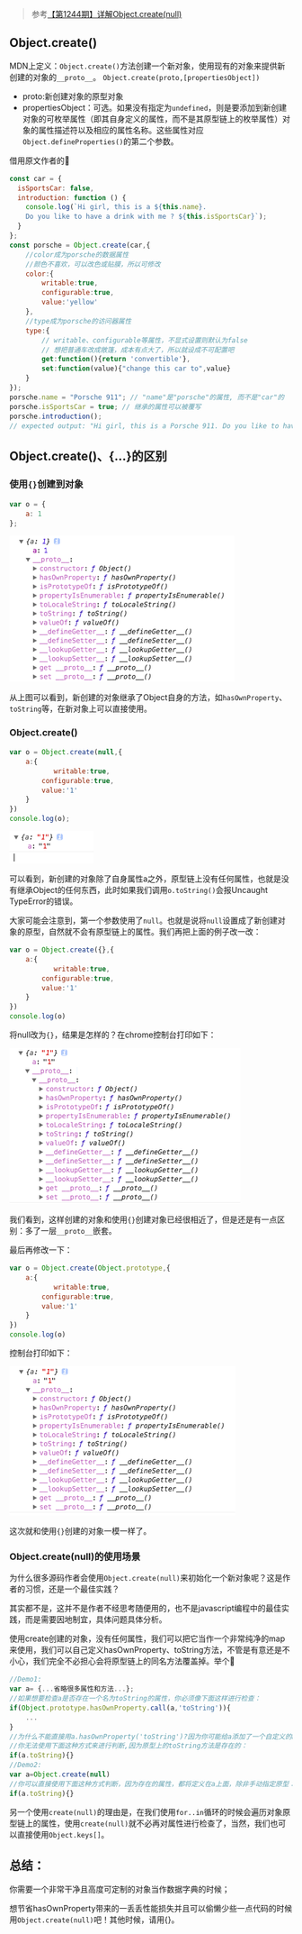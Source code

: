 > 参考[【第1244期】详解Object.create(null)](https://mp.weixin.qq.com/s/HiEk_HHySMdTUUatLdjarQ)

## Object.create()
MDN上定义：`Object.create()`方法创建一个新对象，使用现有的对象来提供新创建的对象的`__proto__`。 
`Object.create(proto,[propertiesObject])`

- proto:新创建对象的原型对象
- propertiesObject：可选。如果没有指定为`undefined`，则是要添加到新创建对象的可枚举属性（即其自身定义的属性，而不是其原型链上的枚举属性）对象的属性描述符以及相应的属性名称。这些属性对应`Object.defineProperties()`的第二个参数。

借用原文作者的:chestnut:
```javascript
const car = {
  isSportsCar: false,
  introduction: function () {
    console.log(`Hi girl, this is a ${this.name}. 
    Do you like to have a drink with me ? ${this.isSportsCar}`);
  }
};
const porsche = Object.create(car,{
    //color成为porsche的数据属性
    //颜色不喜欢，可以改色或贴膜，所以可修改
    color:{
        writable:true,
        configurable:true,
        value:'yellow'
    },
    //type成为porsche的访问器属性
    type:{
        // writable、configurable等属性，不显式设置则默认为false
        // 想把普通车改成敞篷，成本有点大了，所以就设成不可配置吧
        get:function(){return 'convertible'},
        set:function(value){"change this car to",value}
    }
});
porsche.name = "Porsche 911"; // "name"是"porsche"的属性, 而不是"car"的
porsche.isSportsCar = true; // 继承的属性可以被覆写
porsche.introduction();
// expected output: "Hi girl, this is a Porsche 911. Do you like to have a drink with me ? true"
```
## Object.create()、{…}的区别
### 使用`{}`创建到对象
```javascript
var o = {
    a: 1
};
```

![img](./img1.png)

从上图可以看到，新创建的对象继承了Object自身的方法，如`hasOwnProperty`、`toString`等，在新对象上可以直接使用。

### Object.create()
```javascript
var o = Object.create(null,{
    a:{
           writable:true,
        configurable:true,
        value:'1'
    }
})
console.log(o);
```

![](./img2.png)

可以看到，新创建的对象除了自身属性a之外，原型链上没有任何属性，也就是没有继承Object的任何东西，此时如果我们调用`o.toString()`会报Uncaught TypeError的错误。

大家可能会注意到，第一个参数使用了`null`。也就是说将`null`设置成了新创建对象的原型，自然就不会有原型链上的属性。我们再把上面的例子改一改：
```javascript
var o = Object.create({},{
    a:{
           writable:true,
        configurable:true,
        value:'1'
    }
})
console.log(o)
```
将null改为`{}`，结果是怎样的？在chrome控制台打印如下：

![img](./img3.png)

我们看到，这样创建的对象和使用`{}`创建对象已经很相近了，但是还是有一点区别：多了一层`__proto__`嵌套。

最后再修改一下：
```javascript
var o = Object.create(Object.prototype,{
    a:{
           writable:true,
        configurable:true,
        value:'1'
    }
})
console.log(o)
```

控制台打印如下：

![img](./img4.png)

这次就和使用`{}`创建的对象一模一样了。
### Object.create(null)的使用场景
为什么很多源码作者会使用`Object.create(null)`来初始化一个新对象呢？这是作者的习惯，还是一个最佳实践？

其实都不是，这并不是作者不经思考随便用的，也不是javascript编程中的最佳实践，而是需要因地制宜，具体问题具体分析。

使用create创建的对象，没有任何属性，我们可以把它当作一个非常纯净的map来使用，我们可以自己定义hasOwnProperty、toString方法，不管是有意还是不小心，我们完全不必担心会将原型链上的同名方法覆盖掉。举个:chestnut:
```javascript
//Demo1:
var a= {...省略很多属性和方法...};
//如果想要检查a是否存在一个名为toString的属性，你必须像下面这样进行检查：
if(Object.prototype.hasOwnProperty.call(a,'toString')){
    ...
}
//为什么不能直接用a.hasOwnProperty('toString')?因为你可能给a添加了一个自定义的hasOwnProperty
//你无法使用下面这种方式来进行判断,因为原型上的toString方法是存在的：
if(a.toString){}
//Demo2:
var a=Object.create(null)
//你可以直接使用下面这种方式判断，因为存在的属性，都将定义在a上面，除非手动指定原型：
if(a.toString){}
```
另一个使用`create(null)`的理由是，在我们使用`for..in`循环的时候会遍历对象原型链上的属性，使用`create(null)`就不必再对属性进行检查了，当然，我们也可以直接使用`Object.keys[]`。
## 总结：
你需要一个非常干净且高度可定制的对象当作数据字典的时候；

想节省hasOwnProperty带来的一丢丢性能损失并且可以偷懒少些一点代码的时候
用`Object.create(null)`吧！其他时候，请用{}。
